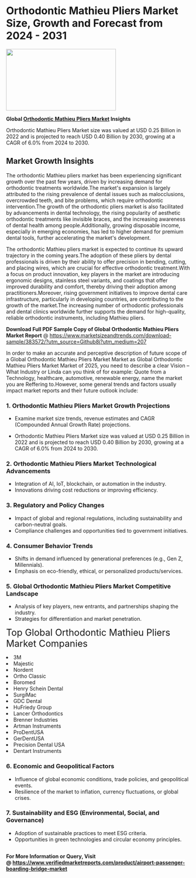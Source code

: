 <H1>Orthodontic Mathieu Pliers Market Size, Growth and Forecast from 2024 - 2031</H1><img class="aligncenter size-medium wp-image-584254" src="https://thirdeyenews.in/wp-content/uploads/2024/09/Global-Market-Research-300x168.jpeg" alt="" width="300" height="168" /><p><strong>Global&nbsp;<a href="https://www.marketsizeandtrends.com/download-sample/383572/?utm_source=Github8j?utm_medium=207">Orthodontic Mathieu Pliers Market</a> Insights</strong></p><p>Orthodontic Mathieu Pliers Market size was valued at USD 0.25 Billion in 2022 and is projected to reach USD 0.40 Billion by 2030, growing at a CAGR of 6.0% from 2024 to 2030.</p><p><h2>Market Growth Insights</h2> <p>The orthodontic Mathieu pliers market has been experiencing significant growth over the past few years, driven by increasing demand for orthodontic treatments worldwide.The market's expansion is largely attributed to the rising prevalence of dental issues such as malocclusions, overcrowded teeth, and bite problems, which require orthodontic intervention.The growth of the orthodontic pliers market is also facilitated by advancements in dental technology, the rising popularity of aesthetic orthodontic treatments like invisible braces, and the increasing awareness of dental health among people.Additionally, growing disposable income, especially in emerging economies, has led to higher demand for premium dental tools, further accelerating the market's development. </p> <p>The orthodontic Mathieu pliers market is expected to continue its upward trajectory in the coming years.The adoption of these pliers by dental professionals is driven by their ability to offer precision in bending, cutting, and placing wires, which are crucial for effective orthodontic treatment.With a focus on product innovation, key players in the market are introducing ergonomic designs, stainless steel variants, and coatings that offer improved durability and comfort, thereby driving their adoption among practitioners.Moreover, rising government initiatives to improve dental care infrastructure, particularly in developing countries, are contributing to the growth of the market.The increasing number of orthodontic professionals and dental clinics worldwide further supports the demand for high-quality, reliable orthodontic instruments, including Mathieu pliers.</p><p><span class=""><strong>Download Full PDF Sample Copy of Global Orthodontic Mathieu Pliers Market Report</strong> @ <a href="https://www.marketsizeandtrends.com/download-sample/383572/?utm_source=Github8j?utm_medium=207" target="_blank">https://www.marketsizeandtrends.com/download-sample/383572/?utm_source=Github8j?utm_medium=207</a></span></p><p>In order to make an accurate and perceptive description of future scope of a Global&nbsp;Orthodontic Mathieu Pliers Market Market as Global&nbsp;Orthodontic Mathieu Pliers Market Market of 2025, you need to describe a clear Vision &ndash; What Industry or Linda can you think of for example: Quote from a Technology, healthcare, automotive, renewable energy, name the market you are Reffering to.However, some general trends and factors usually impact market reports and their future outlook include:</p><h3>1.&nbsp;<strong>Orthodontic Mathieu Pliers Market Growth Projections</strong></h3><ul><li>Examine market size trends, revenue estimates and CAGR (Compounded Annual Growth Rate) projections.</li><li><p>Orthodontic Mathieu Pliers Market size was valued at USD 0.25 Billion in 2022 and is projected to reach USD 0.40 Billion by 2030, growing at a CAGR of 6.0% from 2024 to 2030.</p></li></ul><h3>2.&nbsp;<strong>Orthodontic Mathieu Pliers Market Technological Advancements</strong></h3><ul><li>Integration of AI, IoT, blockchain, or automation in the industry.</li><li>Innovations driving cost reductions or improving efficiency.</li></ul><h3>3.&nbsp;<strong>Regulatory and Policy Changes</strong></h3><ul><li>Impact of global and regional regulations, including sustainability and carbon-neutral goals.</li><li>Compliance challenges and opportunities tied to government initiatives.</li></ul><h3>4.&nbsp;<strong>Consumer Behavior Trends</strong></h3><ul><li>Shifts in demand influenced by generational preferences (e.g., Gen Z, Millennials).</li><li>Emphasis on eco-friendly, ethical, or personalized products/services.</li></ul><h3>5.&nbsp;<strong>Global Orthodontic Mathieu Pliers Market Competitive Landscape</strong></h3><ul><li>Analysis of key players, new entrants, and partnerships shaping the industry.</li><li>Strategies for differentiation and market penetration.</li></ul><p data-pm-slice="1 1 []"><span style="color: inherit; font-family: inherit; font-size: 25px;">Top Global Orthodontic Mathieu Pliers Market Companies</span></p><div class="" data-test-id=""><p><li>3M</li><li> Majestic</li><li> Nordent</li><li> Ortho Classic</li><li> Boromed</li><li> Henry Schein Dental</li><li> SurgiMac</li><li> GDC Dental</li><li> HuFriedy Group</li><li> Lancer Orthodontics</li><li> Brenner Industries</li><li> Artman Instruments</li><li> ProDentUSA</li><li> GerDentUSA</li><li> Precision Dental USA</li><li> Dentart Instruments</li></p></div><h3>6.&nbsp;<strong>Economic and Geopolitical Factors</strong></h3><ul><li>Influence of global economic conditions, trade policies, and geopolitical events.</li><li>Resilience of the market to inflation, currency fluctuations, or global crises.</li></ul><h3>7.&nbsp;<strong>Sustainability and ESG (Environmental, Social, and Governance)</strong></h3><ul><li>Adoption of sustainable practices to meet ESG criteria.</li><li>Opportunities in green technologies and circular economy principles.</li></ul><h2><strong style="font-size: 14px;">For More Information or Query, Visit @&nbsp;</strong><a style="background-color: #ffffff; font-size: 14px;" href="https://www.marketsizeandtrends.com/report/orthodontic-mathieu-pliers-market/" target="_blank">https://www.verifiedmarketreports.com/product/airport-passenger-boarding-bridge-market</a></h2>